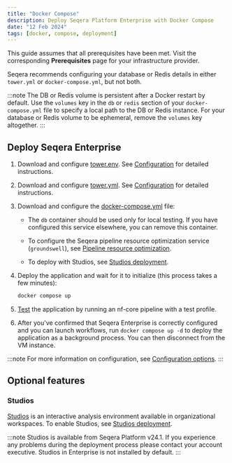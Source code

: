 ```yaml
---
title: "Docker Compose"
description: Deploy Seqera Platform Enterprise with Docker Compose
date: "12 Feb 2024"
tags: [docker, compose, deployment]
---
```


This guide assumes that all prerequisites have been met. Visit the corresponding **Prerequisites** page for your infrastructure provider.

Seqera recommends configuring your database or Redis details in either `tower.yml` or `docker-compose.yml`, but not both.

:::note
The DB or Redis volume is persistent after a Docker restart by default. Use the `volumes` key in the `db` or `redis` section of your `docker-compose.yml` file to specify a local path to the DB or Redis instance. For your database or Redis volume to be ephemeral, remove the `volumes` key altogether.
:::

## Deploy Seqera Enterprise

1. Download and configure [tower.env](_templates/docker/tower.env). See [Configuration](../configuration/overview#basic-configuration) for detailed instructions.

2. Download and configure [tower.yml](_templates/docker/tower.yml). See [Configuration](../configuration/overview#basic-configuration) for detailed instructions.

3. Download and configure the [docker-compose.yml](_templates/docker/docker-compose.yml) file:

      - The `db` container should be used only for local testing. If you have configured this service elsewhere, you can remove this container.

      - To configure the Seqera pipeline resource optimization service (`groundswell`), see [Pipeline resource optimization](./configuration/pipeline_optimization).

      - To deploy with Studios, see [Studios deployment](./studios).

4. Deploy the application and wait for it to initialize (this process takes a few minutes):

      ```bash
      docker compose up
      ```

5. [Test](./testing) the application by running an nf-core pipeline with a test profile.

6. After you've confirmed that Seqera Enterprise is correctly configured and you can launch workflows, run `docker compose up -d` to deploy the application as a background process. You can then disconnect from the VM instance.

:::note
For more information on configuration, see [Configuration options](../configuration/overview).
:::

## Optional features

### Studios

[Studios](../studios/index) is an interactive analysis environment available in organizational workspaces. To enable Studios, see [Studios deployment](./studios).

:::note
Studios is available from Seqera Platform v24.1. If you experience any problems during the deployment process please contact your account executive. Studios in Enterprise is not installed by default.
:::
